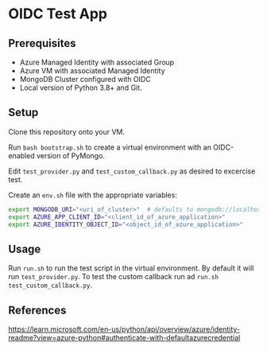 # OIDC Test App

## Prerequisites

- Azure Managed Identity with associated Group
- Azure VM with associated Managed Identity
- MongoDB Cluster configured with OIDC
- Local version of Python 3.8+ and Git.

## Setup

Clone this repository onto your VM.

Run `bash bootstrap.sh` to create a virtual environment with
an OIDC-enabled version of PyMongo.

Edit `test_provider.py` and `test_custom_callback.py` as desired to excercise test.

Create an `env.sh` file with the appropriate variables:

```bash
export MONGODB_URI="<uri_of_cluster>"  # defaults to mongodb://localhost:27017/
export AZURE_APP_CLIENT_ID="<client_id_of_azure_application>"
export AZURE_IDENTITY_OBJECT_ID="<object_id_of_azure_application>"
```

## Usage

Run `run.sh` to run the test script in the virtual environment.
By default it will run `test_provider.py`.  To test the custom callback
run ad `run.sh test_custom_callback.py`.


## References

https://learn.microsoft.com/en-us/python/api/overview/azure/identity-readme?view=azure-python#authenticate-with-defaultazurecredential